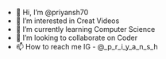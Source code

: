 - 👋 Hi, I’m @priyansh70
- 👀 I’m interested in Creat Videos
- 🌱 I’m currently learning Computer Science
- 💞️ I’m looking to collaborate on Coder
- 📫 How to reach me IG - @_p_r_i_y_a_n_s_h

<!---
priyansh70/priyansh70 is a ✨ special ✨ repository because its `README.md` (this file) appears on your GitHub profile.
You can click the Preview link to take a look at your changes.
--->
